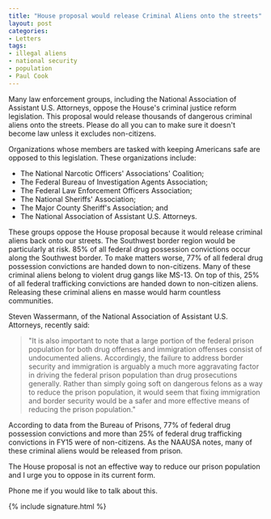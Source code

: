 ```yaml
---
title: "House proposal would release Criminal Aliens onto the streets"
layout: post
categories:
- Letters
tags:
- illegal aliens
- national security
- population
- Paul Cook
---
```


Many law enforcement groups, including the National Association of Assistant U.S. Attorneys, oppose the House's criminal justice reform legislation. This proposal would release thousands of dangerous criminal aliens onto the streets. Please do all you can to make sure it doesn't become law unless it excludes non-citizens.

Organizations whose members are tasked with keeping Americans safe are opposed to this legislation. These organizations include:

- The National Narcotic Officers' Associations' Coalition;
- The Federal Bureau of Investigation Agents Association;
- The Federal Law Enforcement Officers Association;
- The National Sheriffs' Association;
- The Major County Sheriff's Association; and
- The National Association of Assistant U.S. Attorneys.

These groups oppose the House proposal because it would release criminal aliens back onto our streets. The Southwest border region would be particularly at risk. 85% of all federal drug possession convictions occur along the Southwest border. To make matters worse, 77% of all federal drug possession convictions are handed down to non-citizens. Many of these criminal aliens belong to violent drug gangs like MS-13. On top of this, 25% of all federal trafficking convictions are handed down to non-citizen aliens. Releasing these criminal aliens en masse would harm countless communities.

Steven Wassermann, of the National Association of Assistant U.S. Attorneys, recently said:

> "It is also important to note that a large portion of the federal prison population for both drug offenses and immigration offenses consist of undocumented aliens. Accordingly, the failure to address border security and immigration is arguably a much more aggravating factor in driving the federal prison population than drug prosecutions generally. Rather than simply going soft on dangerous felons as a way to reduce the prison population, it would seem that fixing immigration and border security would be a safer and more effective means of reducing the prison population."

According to data from the Bureau of Prisons, 77% of federal drug possession convictions and more than 25% of federal drug trafficking convictions in FY15 were of non-citizens. As the NAAUSA notes, many of these criminal aliens would be released from prison.

The House proposal is not an effective way to reduce our prison population and I urge you to oppose in its current form.

Phone me if you would like to talk about this.

{% include signature.html %}
